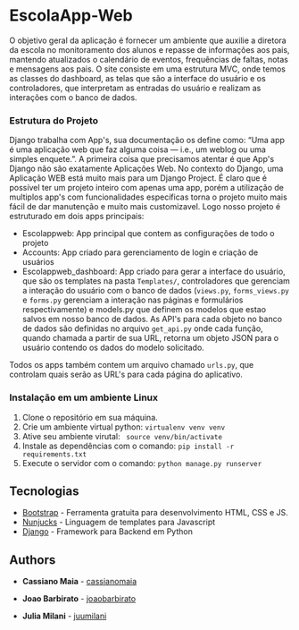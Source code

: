 # EscolaApp-Web
O objetivo geral da aplicação é fornecer um ambiente que auxilie a diretora da escola no monitoramento dos alunos e repasse de informações aos pais, mantendo atualizados o calendário de eventos, frequências de faltas, notas e mensagens aos pais. O site consiste em uma estrutura MVC, onde temos as classes do dashboard, as telas que são a interface do usuário e os controladores, que interpretam as entradas do usuário e realizam as interações com o banco de dados.   


### Estrutura do Projeto
Django trabalha com App's, sua documentação os define como: “Uma app é uma aplicação web que faz alguma coisa — i.e., um weblog ou uma simples enquete.”. A primeira coisa que precisamos atentar é que App's Django não são exatamente Aplicações Web. No contexto do Django, uma Aplicação WEB está muito mais para um Django Project. É claro que é possível ter um projeto inteiro com apenas uma app, porém a utilização de multiplos app's com funcionalidades específicas torna o projeto muito mais fácil de dar manutenção e muito mais customizavel. Logo nosso projeto é estruturado em dois apps principais:
- Escolappweb: App principal que contem as configurações de todo o projeto
- Accounts: App criado para gerenciamento de login e criação de usuários
- Escolappweb_dashboard: App criado para gerar a interface do usuário, que são os templates na pasta ``Templates/``, controladores que gerenciam a interação do usuário com o banco de dados (``views.py``, ``forms_views.py`` e ``forms.py`` gerenciam a interação nas páginas e formulários respectivamente) e models.py que definem os modelos que estao salvos em nosso banco de dados. As API's para cada objeto no banco de dados são definidas no arquivo ``get_api.py`` onde cada função, quando chamada a partir de sua URL, retorna um objeto JSON para o usuário contendo os dados do modelo solicitado.

Todos os apps também contem um arquivo chamado ``urls.py``, que controlam quais serão as URL's para cada página do aplicativo.

### Instalação em um ambiente Linux

1. Clone o repositório em sua máquina.
2. Crie um ambiente virtual python: ``virtualenv venv venv``
3. Ative seu ambiente virutal: `` source venv/bin/activate``
4. Instale as dependências com o comando: ``pip install -r requirements.txt``
5. Execute o servidor com o comando: ``python manage.py runserver``


## Tecnologias

* [Bootstrap](http://www.dropwizard.io/1.0.2/docs/) - Ferramenta gratuita para desenvolvimento HTML, CSS e JS.
* [Nunjucks](https://mozilla.github.io/nunjucks/) - Linguagem de templates para Javascript
* [Django](https://rometools.github.io/rome/) - Framework para Backend em Python


## Authors

* **Cassiano Maia** - [cassianomaia](https://github.com/cassianomaia)

* **Joao Barbirato** - [joaobarbirato](https://github.com/joaobarbirato)

* **Julia Milani** - [juumilani](https://github.com/juumilani)

